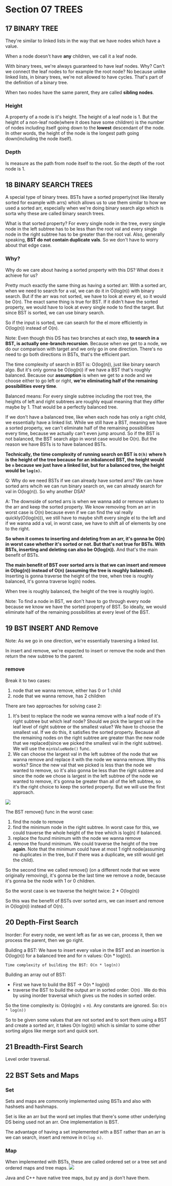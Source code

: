 # Section 07 TREES

## 17 BINARY TREE
They're similar to linked lists in the way that we have nodes which have a value.

When a node doesn't have **any** children, we call it a leaf node. 

With binary trees, we're always guaranteed to have leaf nodes. Why? Can't we connect the leaf nodes to for example the root node?
No because unlike linked lists, in binary trees, we're not allowed to have cycles. That's part of the definition of a binary tree.

When two nodes have the same parent, they are called **sibling nodes**.

### Height
A property of a node is it's height. The height of a leaf node is 1. But the height of a 
non-leaf node(where it does have some children) is the number of nodes including itself going down to the **lowest** descendant of the node.
In other words, the height of the node is the longest path going down(including the node itself).

### Depth
Is measure as the path from node itself to the root. So the depth of the root node is 1.

## 18 BINARY SEARCH TREES
A special type of binary trees. BSTs have a sorted property(not like literally sorted for example with arrs) which allows us to use them
similar to how we used a sorted arr, especially when we're doing binary search algo which is sorta why these are called binary search trees.

What is that sorted property? For every single node in the tree, every single node in the left subtree has to be less than the root val and
every single node in the right subtree has to be greater than the root val. Also, generally speaking, **BST do not contain duplicate vals**. So we
don't have to worry about that edge case.

### Why?
Why do we care about having a sorted property with this DS? What does it achieve for us?

Pretty much exactly the same thing as having a sorted arr. With a sorted arr, when we need to search for a val, we can do it in O(log(n)) with
binary search. But if the arr was not sorted, we have to look at every el, so it would be O(n). The exact same thing is true for BST. If it didn't
have the sorted property, we would have to look at every single node to find the target. 
But since BST is sorted, we can use binary search.

So if the input is sorted, we can search for the el more efficiently in O(log(n)) instead of O(n).

Note: Even though this DS has two branches at each step, **to search in a BST, is actually one-branch recursion**. Because when we get to a node,
we do our comparison with target and we only go in one direction. There's no need to go both directions in BSTs, that's the efficient part.

The time complexity of search in BST is: O(log(n)), just like binary search algo. But it's only gonna be O(log(n)) if we have a
BST that's roughly balanced. Because our **assumption** is when we get to a node and we choose either to go left or right, **we're
eliminating half of the remaining possibilities every time**.

Balanced means: For every single subtree including the root tree, the heights of left and right subtrees are roughly equal meaning that 
they differ maybe by 1. That would be a perfectly balanced tree.

If we don't have a balanced tree, like when each node has only a right child, we essentially have a linked list. While we still have a BST, meaning
we have a sorted property, we can't eliminate half of the remaining possibilities every time, because we actually can't even jump around.
So if the BST is not balanced, the BST search algo in worst case would be O(n). But the reason we have BSTs is to have balanced BSTs.

**Technically, the time complexity of running search on BST is `O(h)` where h is the height of the tree because for an inbalanced BST,
the height would be `n` because we just have a linked list, but for a balanced tree, the height would be `log(n)`.**

Q: Why do we need BSTs if we can already have sorted arrs? We can have sorted arrs whcih we can run binary search on, we can already search
for val in O(log(n)). So why another DSA?

A: The downside of sorted arrs is when we wanna add or remove values to the arr and keep the sorted property. We know removing from an arr
in worst case is O(n) because even if we can find the val really quickly(O(log(n))), we still have to maybe shift every single el to the left
and if we wanna add a val, in worst case, we have to shift all of elements by one to the right.

**So when it comes to inserting and deleting from an arr, it's gonna be O(n) in worst case **whether it's sorted or not**. But that's not true
for BSTs. With BSTs, inserting and deleting can also be O(log(n)).** And that's the main benefit of BSTs.

**The main benefit of BST over sorted arrs is that we can insert and remove in O(log(n)) instead of O(n) (assuming the tree is roughly balanced).**
Inserting is gonna traverse the height of the tree, when tree is roughly balanced, it's gonna traverse log(n) nodes.

When tree is roughly balanced, the height of the tree is roughly log(n).

Note: To find a node in BST, we don't have to go through every node because we know we have the sorted property of BST.
So ideally, we would eliminate half of the remaining possibilities at every level of the BST.

## 19 BST INSERT AND Remove
Note: As we go in one direction, we're essentially traversing a linked list.

In insert and remove, we're expected to insert or remove the node and then return the new subtree to the parent.

### remove
Break it to two cases:
1. node that we wanna remove, either has 0 or 1 child
2. node that we wanna remove, has 2 children

There are two approaches for solving case 2:
1. It's best to replace the node we wanna remove with a leaf node of it's right subtree but which leaf node?
Should we pick the largest val in the leaf level of right subtree or the smallest value? We have to choose 
the smallest val. If we do this, it satisfies the sorted property. Because all the remaining nodes on the right subtree are
greater than the new node that we replaced(since we picked the smallest val in the right subtree). We will use the `minValueNode()` func.
2. We can choose the largest val in the left subtree of the node that we wanna remove and replace it with the node
we wanna remove. Why this works? Since the new val that we picked is less than the node we wanted to remove, so it's also gonna be less than
the right subtree and since the node we chose is largest in the left subtree of the node we wanted to remove, it's gonna be
greater than all of the left subtree, so it's the right choice to keep the sorted property. But we will use the first approach.

![](../img/7-trees/19-1.png)

The BST remove() func in the worst case:
1. find the node to remove
2. find the minimum node in the right subtree. In worst case for this, we could traverse the whole height of the tree which is log(n) if balanced.
3. replace the found minimum with the node we wanna remove
4. remove the found minimum. We could traverse the height of the tree **again**. Note that the minimum could have at most 1 right node(assuming no
duplicates in the tree, but if there was a duplicate, we still would get the child).

So the second time we called remove() (on a different node that we were originally removing), it's gonna be the last time we remove a node, 
because it's gonna be the node with 1 or 0 children.

So the worst case is we traverse the height twice: 2 * O(log(n))

So this was the benefit of BSTs over sorted arrs, we can insert and remove in O(log(n)) instead of O(n).

## 20 Depth-First Search
Inorder: For every node, we went left as far as we can, process it, then we process the parent, then we go right.

Building a BST: We have to insert every value in the BST and an insertion is O(log(n)) for a balanced tree and for n values: O(n * log(n)).

`Time complexity of building the BST: O(n * log(n))`

Building an array out of BST:
- First we have to build the BST -> O(n * log(n))
- traverse the BST to build the output arr in sorted order: O(n) . We do this by using inorder traversal which gives us the nodes in sorted order.

So the time complexity is: O(nlog(n) + n). Any constants are ignored. So: `O(n * log(n))`

So to be given some values that are not sorted and to sort them using a BST and create a sorted arr, it takes O(n log(n)) which is 
similar to some other sorting algos like merge sort and quick sort.

## 21 Breadth-First Search
Level order traversal.

## 22 BST Sets and Maps
### Set
Sets and maps are commonly implemented using BSTs and also with hashsets and hashmaps.

Set is like an arr but the word set implies that there's some other underlying DS being used not an arr. One implementation is BST.

The advantage of having a set implemented with a BST rather than an arr is we can search, insert and remove in `O(log n)`.

### Map


When implemented with BSTs, these are called ordered set or a tree set and ordered maps and tree maps.
![](../img/7-trees/22-1.png)

Java and C++ have native tree maps, but py and js don't have them.